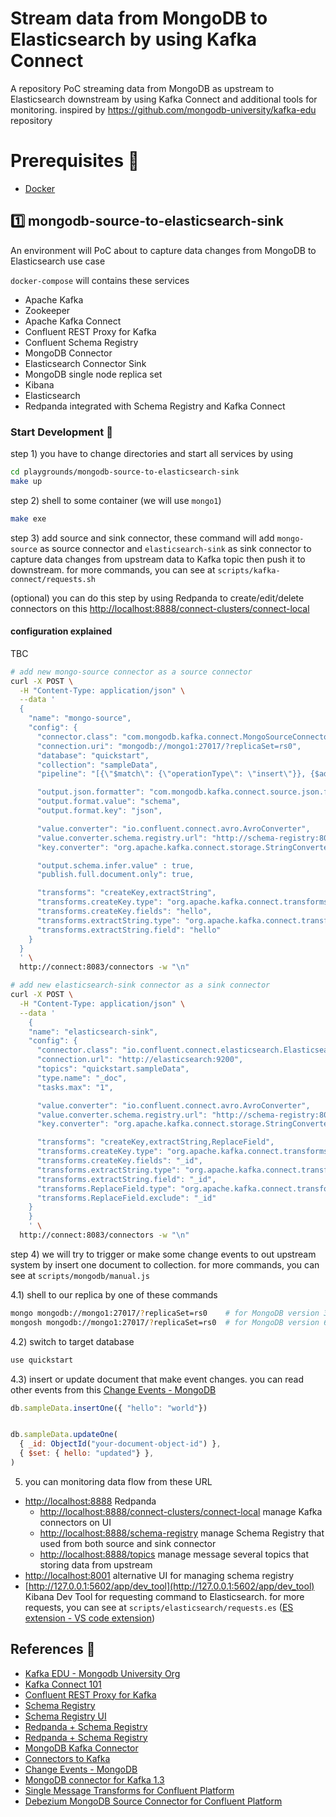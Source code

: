 # Stream data from MongoDB to Elasticsearch by using Kafka Connect
A repository PoC streaming data from MongoDB as upstream to Elasticsearch downstream by using Kafka Connect and additional tools for monitoring. inspired by https://github.com/mongodb-university/kafka-edu repository

# Prerequisites 🚀
- [Docker](https://docs.docker.com/get-docker/)

## 1️⃣ mongodb-source-to-elasticsearch-sink
An environment will PoC about to capture data changes from MongoDB to Elasticsearch use case

`docker-compose` will contains these services
- Apache Kafka
- Zookeeper
- Apache Kafka Connect
- Confluent REST Proxy for Kafka
- Confluent Schema Registry
- MongoDB Connector 
- Elasticsearch Connector Sink
- MongoDB single node replica set
- Kibana
- Elasticsearch
- Redpanda integrated with Schema Registry and Kafka Connect

### Start Development 🚧
step 1) you have to change directories and start all services by using
```sh
cd playgrounds/mongodb-source-to-elasticsearch-sink
make up
```

step 2) shell to some container (we will use `mongo1`)
```sh
make exe
```

step 3) add source and sink connector, these command will add `mongo-source` as source connector and `elasticsearch-sink` as sink connector to capture data changes from upstream data to Kafka topic then push it to downstream. for more commands, you can see at `scripts/kafka-connect/requests.sh`

(optional) you can do this step by using Redpanda to create/edit/delete connectors on this [http://localhost:8888/connect-clusters/connect-local](http://localhost:8888/connect-clusters/connect-local)

#### configuration explained
TBC

```sh
# add new mongo-source connector as a source connector
curl -X POST \
  -H "Content-Type: application/json" \
  --data '
  {
    "name": "mongo-source",
    "config": {
      "connector.class": "com.mongodb.kafka.connect.MongoSourceConnector",
      "connection.uri": "mongodb://mongo1:27017/?replicaSet=rs0",
      "database": "quickstart",
      "collection": "sampleData",
      "pipeline": "[{\"$match\": {\"operationType\": \"insert\"}}, {$addFields : {\"fullDocument.travel\":\"MongoDB Kafka Connector\"}}]",

      "output.json.formatter": "com.mongodb.kafka.connect.source.json.formatter.SimplifiedJson",
      "output.format.value": "schema",
      "output.format.key": "json",

      "value.converter": "io.confluent.connect.avro.AvroConverter",
      "value.converter.schema.registry.url": "http://schema-registry:8081",
      "key.converter": "org.apache.kafka.connect.storage.StringConverter",

      "output.schema.infer.value" : true,
      "publish.full.document.only": true,

      "transforms": "createKey,extractString",
      "transforms.createKey.type": "org.apache.kafka.connect.transforms.ValueToKey",
      "transforms.createKey.fields": "hello",
      "transforms.extractString.type": "org.apache.kafka.connect.transforms.ExtractField$Key",
      "transforms.extractString.field": "hello"
    }
  }
  ' \
  http://connect:8083/connectors -w "\n"

# add new elasticsearch-sink connector as a sink connector
curl -X POST \
  -H "Content-Type: application/json" \
  --data '
	{
    "name": "elasticsearch-sink",
    "config": {
      "connector.class": "io.confluent.connect.elasticsearch.ElasticsearchSinkConnector",
      "connection.url": "http://elasticsearch:9200",
      "topics": "quickstart.sampleData",
      "type.name": "_doc",
      "tasks.max": "1",

      "value.converter": "io.confluent.connect.avro.AvroConverter",
      "value.converter.schema.registry.url": "http://schema-registry:8081",
      "key.converter": "org.apache.kafka.connect.storage.StringConverter",

      "transforms": "createKey,extractString,ReplaceField",
      "transforms.createKey.type": "org.apache.kafka.connect.transforms.ValueToKey",
      "transforms.createKey.fields": "_id",
      "transforms.extractString.type": "org.apache.kafka.connect.transforms.ExtractField$Key",
      "transforms.extractString.field": "_id",
      "transforms.ReplaceField.type": "org.apache.kafka.connect.transforms.ReplaceField$Value",
      "transforms.ReplaceField.exclude": "_id"
    }
	}
	' \
  http://connect:8083/connectors -w "\n"
```

step 4) we will try to trigger or make some change events to out upstream system by insert one document to collection. for more commands, you can see at `scripts/mongodb/manual.js`

4.1) shell to our replica by one of these commands
```sh
mongo mongodb://mongo1:27017/?replicaSet=rs0    # for MongoDB version 3.X
mongosh mongodb://mongo1:27017/?replicaSet=rs0  # for MongoDB version 6.X
```

4.2) switch to target database
```sh
use quickstart
```

4.3) insert or update document that make event changes. you can read other events from this [Change Events - MongoDB](https://www.mongodb.com/docs/manual/reference/change-events/)
```js
db.sampleData.insertOne({ "hello": "world"})


db.sampleData.updateOne(
  { _id: ObjectId("your-document-object-id") },
  { $set: { hello: "updated"} },
)
```

5) you can monitoring data flow from these URL
- [http://localhost:8888](http://localhost:8888) Redpanda
  - [http://localhost:8888/connect-clusters/connect-local](http://localhost:8888/connect-clusters/connect-local) manage Kafka connectors on UI
  - [http://localhost:8888/schema-registry](http://localhost:8888/schema-registry) manage Schema Registry that used from both source and sink connector
  - [http://localhost:8888/topics](http://localhost:8888/topics) manage message several topics that storing data from upstream
- [http://localhost:8001](http://localhost:8001) alternative UI for managing schema registry
- [http://127.0.0.1:5602/app/dev_tool](http://127.0.0.1:5602/app/dev_tool) Kibana Dev Tool for requesting command to Elasticsearch. for more requests, you can see at `scripts/elasticsearch/requests.es` ([ES extension - VS code extension](https://marketplace.visualstudio.com/items?itemName=ria.elastic))

## References 🙏
- [Kafka EDU - Mongodb University Org](https://github.com/mongodb-university/kafka-edu)
- [Kafka Connect 101](https://developer.confluent.io/learn-kafka/kafka-connect/intro)
- [Confluent REST Proxy for Kafka](https://github.com/confluentinc/kafka-rest)
- [Schema Registry](https://docs.confluent.io/platform/current/schema-registry/index.html)
- [Schema Registry UI](https://hub.docker.com/r/landoop/schema-registry-ui/)
- [Redpanda + Schema Registry](https://docs.redpanda.com/docs/manage/schema-registry/)
- [Redpanda + Schema Registry](https://docs.redpanda.com/docs/manage/console/kafka-connect/)
- [MongoDB Kafka Connector](https://docs.mongodb.com/kafka-connector/current/)
- [Connectors to Kafka](https://docs.confluent.io/home/connect/overview.html)
- [Change Events - MongoDB](https://www.mongodb.com/docs/manual/reference/change-events/)
- [MongoDB connector for Kafka 1.3](https://www.mongodb.com/blog/post/mongo-db-connector-for-apache-kafka-1-3-available-now)
- [Single Message Transforms for Confluent Platform](https://docs.confluent.io/platform/current/connect/transforms/overview.html)
- [Debezium MongoDB Source Connector for Confluent Platform](https://docs.confluent.io/kafka-connectors/debezium-mongodb-source/current/overview.html#debezium-mongodb-source-connector-for-cp)